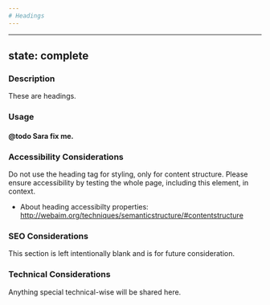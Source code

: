 ```yaml
---
# Headings
---
```


---
state: complete
---

### Description
These are headings.

### Usage
#### @todo Sara fix me.

### Accessibility Considerations
Do not use the heading tag for styling, only for content structure. Please ensure accessibility by testing the whole page, including this element, in context.
* About heading accessibilty properties: http://webaim.org/techniques/semanticstructure/#contentstructure

### SEO Considerations
This section is left intentionally blank and is for future consideration.

### Technical Considerations
Anything special technical-wise will be shared here.
